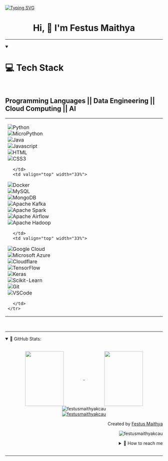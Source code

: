 <a href="https://git.io/typing-svg"><img src="https://readme-typing-svg.demolab.com?font=Fira+Code&size=22&pause=1000&color=0DE11D&center=false&multiline=true&random=false&width=500&height=135&lines=Hello+There+%F0%9F%91%8B%F0%9F%91%8B%F0%9F%91%8B;My+name+is+Festus+Maithya!;Analytical+*+Passionate+*+Fast-Learner" alt="Typing SVG" /></a>
<h1 align="center"> Hi, 👋 I'm Festus Maithya </h1>

---

<details align="left" open>
  <summary>
    <h1>💻 Tech Stack</h1>
    <br>
    <h2>Programming Languages || Data Engineering || Cloud Computing || AI</h2>
  </summary>

  <table>
    <tr>
      <td valign="top" width="33%">

  <!-- Column 1: Programming Languages & Web -->
  ![Python](https://img.shields.io/badge/Python-007acc?style=for-the-badge&labelColor=black&logo=python&logoColor=007acc)  
  ![MicroPython](https://img.shields.io/badge/micropython-007acc?style=for-the-badge&labelColor=black&logo=micropython&logoColor=007acc)  
  ![Java](https://img.shields.io/badge/java-1572B6?style=for-the-badge&logo=jamstack&logoColor=white)  
  ![Javascript](https://img.shields.io/badge/Javascript-F0DB4F?style=for-the-badge&labelColor=black&logo=javascript&logoColor=F0DB4F)  
  ![HTML](https://img.shields.io/badge/HTML5-E34F26?style=for-the-badge&logo=html5&logoColor=white)  
  ![CSS3](https://img.shields.io/badge/CSS3-1572B6?style=for-the-badge&logo=css3&logoColor=white)  

      </td>
      <td valign="top" width="33%">

  <!-- Column 2: Data Engineering & Tools -->
  ![Docker](https://img.shields.io/badge/-Docker-61DBFB?style=for-the-badge&labelColor=black&logo=docker&logoColor=61DBFB)  
  ![MySQL](https://img.shields.io/badge/MySQL-000000?style=for-the-badge&logo=mysql&logoColor=blue)  
  ![MongoDB](https://img.shields.io/badge/MongoDB-4EA94B?style=for-the-badge&logo=mongodb&logoColor=white)  
  ![Apache Kafka](https://img.shields.io/badge/apache_kafka-007ACC?style=for-the-badge&labelColor=black&logo=apachekafka&logoColor=white)  
  ![Apache Spark](https://img.shields.io/badge/apache_spark-007ACC?style=for-the-badge&labelColor=black&logo=apachespark&logoColor=007ACC)  
  ![Apache Airflow](https://img.shields.io/badge/airflow-FFFFFF?style=for-the-badge&logo=apacheairflow&logoColor=E34F26)  
  ![Apache Hadoop](https://img.shields.io/badge/Hadoop-007ACC?style=for-the-badge&labelColor=black&logo=apachehadoop&logoColor=007ACC)  

      </td>
      <td valign="top" width="33%">

  <!-- Column 3: Cloud & AI -->
  ![Google Cloud](https://img.shields.io/badge/google_cloud_platform-3C8?style=for-the-badge&labelColor=black&logo=googlecloud&logoColor=F0DB4F)  
  ![Microsoft Azure](https://img.shields.io/badge/microsoft_azure-007ACC?style=for-the-badge&labelColor=black&logo=microsoftazure&logoColor=007ACC)  
  ![Cloudflare](https://img.shields.io/badge/CloudFlare-FFFFFF?style=for-the-badge&logo=cloudflare&logoColor=E34F26)  
  ![TensorFlow](https://img.shields.io/badge/TensorFlow-FF6F00?style=for-the-badge&logo=tensorflow&logoColor=white)  
  ![Keras](https://img.shields.io/badge/Keras-D00000?style=for-the-badge&logo=keras&logoColor=white)  
  ![Scikit-Learn](https://img.shields.io/badge/scikit_learn-F7931E?style=for-the-badge&logo=scikitlearn&logoColor=white)  
  ![Git](https://img.shields.io/badge/Git-F05032?style=for-the-badge&logo=git&logoColor=white)  
  ![VSCode](https://img.shields.io/badge/Visual_Studio-0078d7?style=for-the-badge&logo=visual%20studio&logoColor=white)  

      </td>
    </tr>
  </table>

</details>
<br>

---
<details open="">
    <summary>
    📔 GitHub Stats:
    </summary>
    <br>
    <p align="center">
        <a href="https://github.com/festusmaithyakcau">
            <img align="center"  
            height="175px" 
            src="https://denvercoder1-github-readme-stats.vercel.app/api?username=festusmaithyakcau&show_icons=true&count_private=true&theme=react&border_color=7F3FBF&bg_color=0D1117&title_color=F85D7F&icon_color=F8D866" 
            height="192px" 
            width="49.5%"/>
        </a>
        <a href="https://github.com/festusmaithyakcau">
            <img align="center" 
            height="175px"  
            src="https://denvercoder1-github-readme-stats.vercel.app/api/top-langs/?username=festusmaithyakcau&langs_count=8&layout=compact&theme=react&border_color=7F3FBF&bg_color=0D1117&title_color=F85D7F&icon_color=F8D866" 
            height="192px" 
            width="49.5%"/>
        </a>
        <br>
        <img align="center" 
        src="https://github-readme-streak-stats.herokuapp.com/?user=festusmaithyakcau&theme=radical&border=7F3FBF&background=0D1117" alt="festusmaithyakcau"/>
        <br>
        <a href="https://github.com/festusmaithyakcau">
            <img src="https://github-profile-summary-cards.vercel.app/api/cards/profile-details?username=festusmaithyakcau&theme=radical" alt="festusmaithyakcau"/>
        </a>
    </p>
    <p align="right" > Created by <a href="https://github.com/festusmaithyakcau">Festus Maithya</a>
    </p>
    <p align="right" > 
        <img src="https://komarev.com/ghpvc/?username=festusmaithyakcau&label=Profile%20views&color=0e75b6&style=flat" 
        alt="festusmaithyakcau"/> 
    </p>
    <details align="right">
    <summary>
        💬 How to reach me
    </summary>
    <a href="https://www.linkedin.com/in/festus-maithya-728912243/" target="blank">
        <img align="center" 
        src="https://raw.githubusercontent.com/rahuldkjain/github-profile-readme-generator/master/src/images/icons/Social/linked-in-alt.svg" 
        alt="festusmaithyakcau" 
        height="30" 
        width="30" />
    </a>
    <a href="https://www.youtube.com/channel/UCA5f3pvEy7vFEtHMQGaqHWg" target="blank">
        <img align="center" src="https://raw.githubusercontent.com/rahuldkjain/github-profile-readme-generator/888aff31e1d26dd2a6acf6afebbc34970aeb0118/src/images/icons/Social/youtube.svg" 
        alt="DataX" 
        height="30" 
        width="30" />
    </a>
    <a href="https://twitter.com/FestusMaithya3" target="blank">
        <img align="center" 
        src="https://raw.githubusercontent.com/rahuldkjain/github-profile-readme-generator/888aff31e1d26dd2a6acf6afebbc34970aeb0118/src/images/icons/Social/twitter.svg" 
        alt="festusmaithyakcau" 
        height="30" 
        width="30" />
    </a>
</details>
</details>
<br>

---
